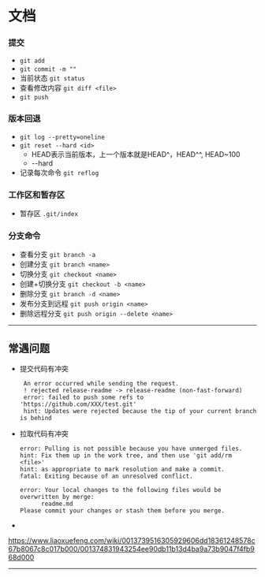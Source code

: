 # 文档

### 提交
+ `git add`
+ `git commit -m ""`
+ 当前状态 `git status`
+ 查看修改内容 `git diff <file>`
+ `git push`

### 版本回退
+ `git log --pretty=oneline`
+ `git reset --hard <id>`
  - HEAD表示当前版本，上一个版本就是HEAD^，HEAD^^, HEAD~100
  - --hard 
+ 记录每次命令 `git reflog`

### 工作区和暂存区
+ 暂存区 `.git/index`

### 分支命令
+ 查看分支  `git branch -a`
+ 创建分支  `git branch <name>`
+ 切换分支  `git checkout <name>`
+ 创建+切换分支 `git checkout -b <name>`
+ 删除分支 `git branch -d <name>`
+ 发布分支到远程 `git push origin <name>`
+ 删除远程分支 `git push origin --delete <name>`
***

## 常遇问题
+ 提交代码有冲突
  ```
   An error occurred while sending the request.
   ! rejected release-readme -> release-readme (non-fast-forward)
   error: failed to push some refs to 'https://github.com/XXX/test.git'
   hint: Updates were rejected because the tip of your current branch is behind
  ```
+ 拉取代码有冲突
  ```
  error: Pulling is not possible because you have unmerged files.
  hint: Fix them up in the work tree, and then use 'git add/rm <file>'
  hint: as appropriate to mark resolution and make a commit.
  fatal: Exiting because of an unresolved conflict.
  ```
  ```
  error: Your local changes to the following files would be overwritten by merge:
        readme.md
  Please commit your changes or stash them before you merge.
  ```
+ 
https://www.liaoxuefeng.com/wiki/0013739516305929606dd18361248578c67b8067c8c017b000/001374831943254ee90db11b13d4ba9a73b9047f4fb968d000

****